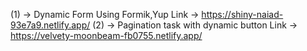 (1)  -> Dynamic Form Using Formik,Yup
Link -> https://shiny-naiad-93e7a9.netlify.app/ 
(2)  -> Pagination task with dynamic button
Link -> https://velvety-moonbeam-fb0755.netlify.app/
